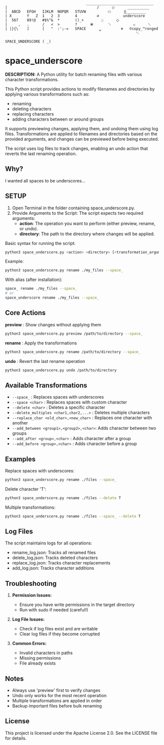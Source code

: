 ```
                                     _______________________________
|                                         /      ○      __________  
|  ABCD   EFGH   IJKLM  NOPQR   STUVW          ⬭      ⨀_________
| X       Y   Z  1   2  3       4         ∅           underscore    
|  567    89!@   #$%^&  *       ()_+        ◌      ◯                  
|     ,   .      /   <  >       ?      ⦿       ␀          ⚬      ␀     
| |}{\    ]      [   "  :';-=   SPACE      ␣         ⊗   ©copy_™ronged              
                                                            ␀           

SPACE_UNDERSCORE ( _)
```

# space_underscore

**DESCRIPTION:** A Python utility for batch renaming files with various character transformations.

This Python script provides actions to modify filenames and directories by applying various transformations such as:
- renaming
- deleting characters
- replacing characters
- adding characters between or around groups

It supports previewing changes, applying them, and undoing them using log files. Transformations are applied to filenames and directories based on the provided arguments, and changes can be previewed before being executed.

The script uses log files to track changes, enabling an undo action that reverts the last renaming operation.

## Why?

I wanted all spaces to be underscores...

## SETUP

1. Open Terminal in the folder containing space_underscore.py.
2. Provide Arguments to the Script: The script expects two required arguments:
   - **action**: The operation you want to perform (either preview, rename, or undo).
   - **directory**: The path to the directory where changes will be applied.

Basic syntax for running the script:
```bash
python3 space_underscore.py <action> <directory> [<transformation_arguments>]
```

Example:
```bash
python3 space_underscore.py rename ./my_files --space_
```

With alias (after installation):
```bash
space_ rename ./my_files --space_
# or
space_underscore rename ./my_files --space_
```

## Core Actions

**preview** : Show changes without applying them
```bash
python3 space_underscore.py preview /path/to/directory --space_
```

**rename** : Apply the transformations
```bash
python3 space_underscore.py rename /path/to/directory --space_
```

**undo** : Revert the last rename operation
```bash
python3 space_underscore.py undo /path/to/directory
```

## Available Transformations

- `--space_` : Replaces spaces with underscores
- `--space <char>` : Replaces spaces with custom character
- `--delete <char>` : Deletes a specific character
- `--delete_multiples <char1,char2,...>` : Deletes multiple characters
- `--replace_char <old_char>,<new_char>` : Replaces one character with another
- `--add_between <group1>,<group2>,<char>`: Adds character between two groups
- `--add_after <group>,<char>` : Adds character after a group
- `--add_before <group>,<char>` : Adds character before a group

## Examples

Replace spaces with underscores:
```bash
python3 space_underscore.py rename ./files --space_
```

Delete character 'T':
```bash
python3 space_underscore.py rename ./files --delete T
```

Multiple transformations:
```bash
python3 space_underscore.py rename ./files --space_ --delete T
```

## Log Files

The script maintains logs for all operations:
- rename_log.json: Tracks all renamed files
- delete_log.json: Tracks deleted characters
- replace_log.json: Tracks character replacements
- add_log.json: Tracks character additions

## Troubleshooting

1. **Permission Issues:**
   - Ensure you have write permissions in the target directory
   - Run with sudo if needed (careful!)

2. **Log File Issues:**
   - Check if log files exist and are writable
   - Clear log files if they become corrupted

3. **Common Errors:**
   - Invalid characters in paths
   - Missing permissions
   - File already exists

## Notes

- Always use 'preview' first to verify changes
- Undo only works for the most recent operation
- Multiple transformations are applied in order
- Backup important files before bulk renaming

## License

This project is licensed under the Apache License 2.0. See the LICENSE file for details.
